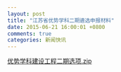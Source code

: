 ```yaml
---
layout: post
title: "江苏省优势学科二期遴选申报材料"
date: 2015-06-21 16:00:01 +0800
comments: true
categories: 新闻快讯
---
```


[优势学科建设工程二期选项.zip](http://985.nju.edu.cn/ewebeditor/UploadFile/20143793144511.zip)
